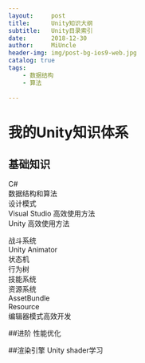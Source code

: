 ```yaml
---
layout:     post
title:      Unity知识大纲
subtitle:   Unity目录索引
date:       2018-12-30
author:     MiUncle
header-img: img/post-bg-ios9-web.jpg
catalog: true
tags:
    - 数据结构
    - 算法
    
---
```


# 我的Unity知识体系 

## 基础知识  
C#  
数据结构和算法  
设计模式  
Visual Studio 高效使用方法  
Unity 高效使用方法  

战斗系统  
Unity Animator  
状态机  
行为树  
技能系统  
资源系统  
AssetBundle  
Resource  
编辑器模式高效开发  

##进阶 
性能优化  

##渲染引擎
Unity shader学习  
